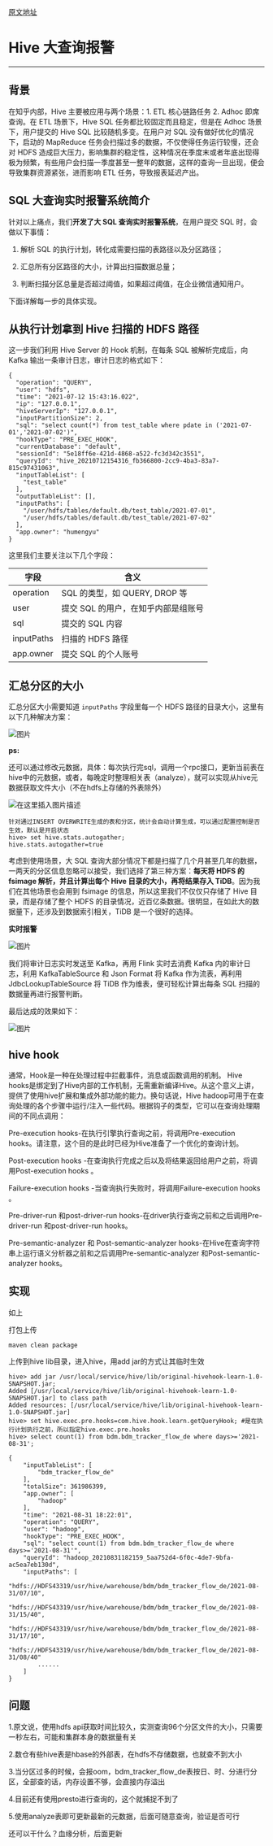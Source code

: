 [原文地址](https://mp.weixin.qq.com/s/dnmwOsldS-W8zbHz2_bnkw)

# **Hive 大查询报警**

------

## **背景**

在知乎内部，Hive 主要被应用与两个场景：1. ETL 核心链路任务 2. Adhoc 即席查询。在 ETL 场景下，Hive SQL 任务都比较固定而且稳定，但是在 Adhoc 场景下，用户提交的 Hive SQL 比较随机多变。在用户对 SQL 没有做好优化的情况下，启动的 MapReduce 任务会扫描过多的数据，不仅使得任务运行较慢，还会对 HDFS 造成巨大压力，影响集群的稳定性，这种情况在季度末或者年底出现得极为频繁，有些用户会扫描一季度甚至一整年的数据，这样的查询一旦出现，便会导致集群资源紧张，进而影响 ETL 任务，导致报表延迟产出。

## **SQL 大查询实时报警系统简介**

针对以上痛点，我们**开发了大 SQL 查询实时报警系统**，在用户提交 SQL 时，会做以下事情：

1. 解析 SQL 的执行计划，转化成需要扫描的表路径以及分区路径；

2. 汇总所有分区路径的大小，计算出扫描数据总量；

3. 判断扫描分区总量是否超过阈值，如果超过阈值，在企业微信通知用户。

下面详解每一步的具体实现。

## **从执行计划拿到 Hive 扫描的 HDFS 路径**

这一步我们利用 Hive Server 的 Hook 机制，在每条 SQL 被解析完成后，向 Kafka 输出一条审计日志，审计日志的格式如下：

```shell
{
  "operation": "QUERY",
  "user": "hdfs",
  "time": "2021-07-12 15:43:16.022",
  "ip": "127.0.0.1",
  "hiveServerIp": "127.0.0.1",
  "inputPartitionSize": 2,
  "sql": "select count(*) from test_table where pdate in ('2021-07-01','2021-07-02')",
  "hookType": "PRE_EXEC_HOOK",
  "currentDatabase": "default",
  "sessionId": "5e18ff6e-421d-4868-a522-fc3d342c3551",
  "queryId": "hive_20210712154316_fb366800-2cc9-4ba3-83a7-815c97431063",
  "inputTableList": [
    "test_table"
  ],
  "outputTableList": [],
  "inputPaths": [
    "/user/hdfs/tables/default.db/test_table/2021-07-01",
    "/user/hdfs/tables/default.db/test_table/2021-07-02"
  ],
  "app.owner": "humengyu"
}
```

这里我们主要关注以下几个字段：

| 字段       | 含义                                |
| ---------- | ----------------------------------- |
| operation  | SQL 的类型，如 QUERY, DROP 等       |
| user       | 提交 SQL 的用户，在知乎内部是组账号 |
| sql        | 提交的 SQL 内容                     |
| inputPaths | 扫描的 HDFS 路径                    |
| app.owner  | 提交 SQL 的个人账号                 |

## **汇总分区的大小**

汇总分区大小需要知道 `inputPaths` 字段里每一个 HDFS 路径的目录大小，这里有以下几种解决方案：

![图片](https://img-blog.csdnimg.cn/img_convert/823390aee25f0833a290264e9ce6bd9b.png)

**ps:**

还可以通过修改元数据，具体：每次执行完sql，调用一个rpc接口，更新当前表在hive中的元数据，或者，每晚定时整理相关表（analyze），就可以实现从hive元数据获取文件大小（不在hdfs上存储的外表除外）

![在这里插入图片描述](https://img-blog.csdnimg.cn/4d8e015409b74a82b71b9423a80cac0e.png?x-oss-process=image/watermark,type_ZHJvaWRzYW5zZmFsbGJhY2s,shadow_50,text_Q1NETiBA5pyJ5qKm5oOz55qE5Lq65LiN552h6KeJMTIx,size_17,color_FFFFFF,t_70,g_se,x_16)

```
针对通过INSERT OVERWRITE生成的表和分区，统计会自动计算生成，可以通过配置控制是否生效，默认是开启状态
hive> set hive.stats.autogather;
hive.stats.autogather=true
```


考虑到使用场景，大 SQL 查询大部分情况下都是扫描了几个月甚至几年的数据，一两天的分区信息忽略可以接受，我们选择了第三种方案：**每天将 HDFS 的 fsimage 解析，并且计算出每个 Hive 目录的大小，再将结果存入 TiDB**。因为我们在其他场景也会用到 fsimage 的信息，所以这里我们不仅仅只存储了 Hive 目录，而是存储了整个 HDFS 的目录情况，近百亿条数据。很明显，在如此大的数据量下，还涉及到数据索引相关，TiDB 是一个很好的选择。

**实时报警**

![图片](https://img-blog.csdnimg.cn/img_convert/81bf46bc883e420e44f3be68eb4899af.png)

我们将审计日志实时发送至 Kafka，再用 Flink 实时去消费 Kafka 内的审计日志，利用 KafkaTableSource 和 Json Format 将 Kafka 作为流表，再利用 JdbcLookupTableSource 将 TiDB 作为维表，便可轻松计算出每条 SQL 扫描的数据量再进行报警判断。

最后达成的效果如下：

![图片](https://img-blog.csdnimg.cn/img_convert/e252268e0fad55b0d119694a93a87189.png)

## hive hook

通常，Hook是一种在处理过程中拦截事件，消息或函数调用的机制。 Hive hooks是绑定到了Hive内部的工作机制，无需重新编译Hive。从这个意义上讲，提供了使用hive扩展和集成外部功能的能力。换句话说，Hive hadoop可用于在查询处理的各个步骤中运行/注入一些代码。根据钩子的类型，它可以在查询处理期间的不同点调用：

Pre-execution hooks-在执行引擎执行查询之前，将调用Pre-execution hooks。请注意，这个目的是此时已经为Hive准备了一个优化的查询计划。

Post-execution hooks -在查询执行完成之后以及将结果返回给用户之前，将调用Post-execution hooks 。

Failure-execution hooks -当查询执行失败时，将调用Failure-execution hooks 。

Pre-driver-run 和post-driver-run hooks-在driver执行查询之前和之后调用Pre-driver-run 和post-driver-run hooks。

Pre-semantic-analyzer 和 Post-semantic-analyzer hooks-在Hive在查询字符串上运行语义分析器之前和之后调用Pre-semantic-analyzer 和Post-semantic-analyzer hooks。

## 实现

如上

打包上传

```shell
maven clean package
```

上传到hive lib目录，进入hive，用add jar的方式让其临时生效

```shell
hive> add jar /usr/local/service/hive/lib/original-hivehook-learn-1.0-SNAPSHOT.jar;
Added [/usr/local/service/hive/lib/original-hivehook-learn-1.0-SNAPSHOT.jar] to class path
Added resources: [/usr/local/service/hive/lib/original-hivehook-learn-1.0-SNAPSHOT.jar]
hive> set hive.exec.pre.hooks=com.hive.hook.learn.getQueryHook; #是在执行计划执行之前，所以指定hive.exec.pre.hooks
hive> select count(1) from bdm.bdm_tracker_flow_de where days>='2021-08-31';
```

```shell
{
    "inputTableList": [
        "bdm_tracker_flow_de"
    ],
    "totalSize": 361986399,
    "app.owner": [
        "hadoop"
    ],
    "time": "2021-08-31 18:22:01",
    "operation": "QUERY",
    "user": "hadoop",
    "hookType": "PRE_EXEC_HOOK",
    "sql": "select count(1) from bdm.bdm_tracker_flow_de where days>='2021-08-31'",
    "queryId": "hadoop_20210831182159_5aa752d4-6f0c-4de7-9bfa-ac5ea7eb130d",
    "inputPaths": [
        "hdfs://HDFS43319/usr/hive/warehouse/bdm/bdm_tracker_flow_de/2021-08-31/07/10",
        "hdfs://HDFS43319/usr/hive/warehouse/bdm/bdm_tracker_flow_de/2021-08-31/15/40",
        "hdfs://HDFS43319/usr/hive/warehouse/bdm/bdm_tracker_flow_de/2021-08-31/17/10",
        "hdfs://HDFS43319/usr/hive/warehouse/bdm/bdm_tracker_flow_de/2021-08-31/08/40"
        ......
    ]
}
```

## 问题

1.原文说，使用hdfs api获取时间比较久，实测查询96个分区文件的大小，只需要一秒左右，可能和集群本身的数据量有关

2.数仓有些hive表是hbase的外部表，在hdfs不存储数据，也就查不到大小

3.当分区过多的时候，会报oom，bdm_tracker_flow_de表按日、时、分进行分区，全部查的话，内存设置不够，会直接内存溢出

4.目前还有使用presto进行查询的，这个就捕捉不到了

5.使用analyze表即可更新最新的元数据，后面可随意查询，验证是否可行

还可以干什么？血缘分析，后面更新
